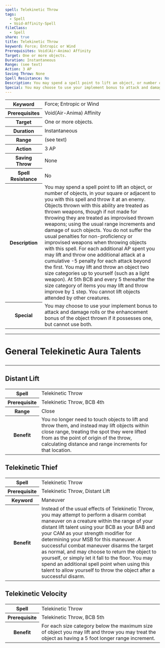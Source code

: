 ```yaml
---
spell: Telekinetic Throw
tags:
  - Spell
  - Void-Affinity-Spell
fileClass:
  - Spell
share: true
title: Telekinetic Throw
keyword: Force; Entropic or Wind
Prerequisites: Void(Air-Anima) Affinity
Target: One or more objects.
Duration: Instantaneous
Range: (see text)
Action: 3 AP
Saving Throw: None
Spell Resistance: No
Description: You may spend a spell point to lift an object, or number of objects, in your square or adjacent to you with this spell and throw it at an enemy. Objects thrown with this ability are treated as thrown weapons, though if not made for throwing they are treated as improvised thrown weapons; using the usual range increments and damage of such objects. You do not suffer the usual penalties for non-proficiency or improvised weapons when throwing objects with this spell. For each additional AP spent you may lift and throw one additional attack at a cumulative -5 penalty for each attack beyond the first. You may lift and throw an object two size categories up to yourself (such as a light weapon). At 5th BCB and every 5 thereafter the size category of items you may lift and throw improve by 1 step. You cannot lift objects attended by other creatures.
Special: You may choose to use your implement bonus to attack and damage rolls or the enhancement bonus of the object thrown if it possesses one, but cannot use both.
---
```


<p><span dir="ltr" style="overflow-x: auto;"><table><tbody><tr><th dir="ltr">Keyword</th><td dir="ltr">Force; Entropic or Wind</td></tr><tr><th dir="ltr">Prerequisites</th><td dir="ltr">Void(Air-Anima) Affinity</td></tr><tr><th dir="ltr">Target</th><td dir="ltr">One or more objects.</td></tr><tr><th dir="ltr">Duration</th><td dir="ltr">Instantaneous</td></tr><tr><th dir="ltr">Range</th><td dir="ltr">(see text)</td></tr><tr><th dir="ltr">Action</th><td dir="ltr">3 AP</td></tr><tr><th dir="ltr">Saving Throw</th><td dir="ltr">None</td></tr><tr><th dir="ltr">Spell Resistance</th><td dir="ltr">No</td></tr><tr><th dir="ltr">Description</th><td dir="ltr">You may spend a spell point to lift an object, or number of objects, in your square or adjacent to you with this spell and throw it at an enemy. Objects thrown with this ability are treated as thrown weapons, though if not made for throwing they are treated as improvised thrown weapons; using the usual range increments and damage of such objects. You do not suffer the usual penalties for non-proficiency or improvised weapons when throwing objects with this spell. For each additional AP spent you may lift and throw one additional attack at a cumulative -5 penalty for each attack beyond the first. You may lift and throw an object two size categories up to yourself (such as a light weapon). At 5th BCB and every 5 thereafter the size category of items you may lift and throw improve by 1 step. You cannot lift objects attended by other creatures.</td></tr><tr><th dir="ltr">Special</th><td dir="ltr">You may choose to use your implement bonus to attack and damage rolls or the enhancement bonus of the object thrown if it possesses one, but cannot use both.</td></tr></tbody></table></span></p><span><span><hr></span></span><h1><span><p dir="auto">General Telekinetic Aura Talents</p></span></h1><span><span><hr></span></span><h2><span><p dir="auto">Distant Lift</p></span></h2><p><span dir="ltr" style="overflow-x: auto;"><table><tbody><tr><th dir="ltr">Spell</th><td dir="ltr">Telekinetic Throw</td></tr><tr><th dir="ltr">Prerequisite</th><td dir="ltr">Telekinetic Throw, BCB 4th</td></tr><tr><th dir="ltr">Range</th><td dir="ltr">Close</td></tr><tr><th dir="ltr">Benefit</th><td dir="ltr">You no longer need to touch objects to lift and throw them, and instead may lift objects within close range, treating the spot they were lifted from as the point of origin of the throw, calculating distance and range increments for that location.</td></tr></tbody></table></span></p><h2><span><p dir="auto">Telekinetic Thief</p></span></h2><p><span dir="ltr" style="overflow-x: auto;"><table><tbody><tr><th dir="ltr">Spell</th><td dir="ltr">Telekinetic Throw</td></tr><tr><th dir="ltr">Prerequisite</th><td dir="ltr">Telekinetic Throw, Distant Lift</td></tr><tr><th dir="ltr">Keyword</th><td dir="ltr">Maneuver</td></tr><tr><th dir="ltr">Benefit</th><td dir="ltr">Instead of the usual effects of Telekinetic Throw, you may attempt to perform a disarm combat maneuver on a creature within the range of your distant lift talent using your BCB as your BAB and your CAM as your strength modifier for determining your MSB for this maneuver. A successful combat maneuver disarms the target as normal, and may choose to return the object to yourself, or simply let it fall to the floor. You may spend an additional spell point when using this talent to allow yourself to throw the object after a successful disarm.</td></tr></tbody></table></span></p><h2><span><p dir="auto">Telekinetic Velocity</p></span></h2><p><span dir="ltr" style="overflow-x: auto;"><table><tbody><tr><th dir="ltr">Spell</th><td dir="ltr">Telekinetic Throw</td></tr><tr><th dir="ltr">Prerequisite</th><td dir="ltr">Telekinetic Throw, BCB 5th</td></tr><tr><th dir="ltr">Benefit</th><td dir="ltr">For each size category below the maximum size of object you may lift and throw you may treat the object as having a 5 foot longer range increment.</td></tr></tbody></table></span></p>